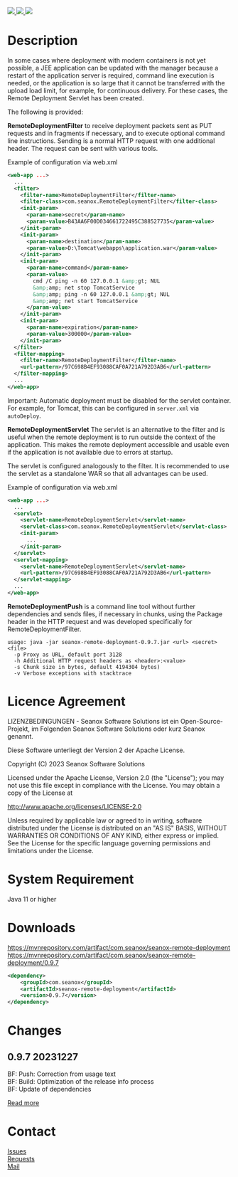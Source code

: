 <p>
  <a href="https://github.com/seanox/remote-deployment-servlet/pulls"
      title="Development is waiting for new issues / requests / ideas">
    <img src="https://img.shields.io/badge/development-passive-blue?style=for-the-badge">
  </a>  
  <a href="https://github.com/seanox/remote-deployment-servlet/issues">
    <img src="https://img.shields.io/badge/maintenance-active-green?style=for-the-badge">
  </a>
  <a href="http://seanox.de/contact">
    <img src="https://img.shields.io/badge/support-active-green?style=for-the-badge">
  </a>
</p>


# Description

In some cases where deployment with modern containers is not yet possible, a
JEE application can be updated with the manager because a restart of the
application server is required, command line execution is needed, or the
application is so large that it cannot be transferred with the upload load
limit, for example, for continuous delivery. For these cases, the Remote
Deployment Servlet has been created.

The following is provided:

__RemoteDeploymentFilter__ to receive deployment packets sent as PUT requests
and in fragments if necessary, and to execute optional command line
instructions. Sending is a normal HTTP request with one additional header. The
request can be sent with various tools.

Example of configuration via web.xml

```xml
<web-app ...>
  ...
  <filter>
    <filter-name>RemoteDeploymentFilter</filter-name>
    <filter-class>com.seanox.RemoteDeploymentFilter</filter-class>
    <init-param>
      <param-name>secret</param-name>
      <param-value>B43AA6F00D034661722495C388527735</param-value>
    </init-param>
    <init-param>
      <param-name>destination</param-name>
      <param-value>D:\Tomcat\webapps\application.war</param-value>
    </init-param>
    <init-param>
      <param-name>command</param-name>
      <param-value>
        cmd /C ping -n 60 127.0.0.1 &amp;gt; NUL
        &amp;amp; net stop TomcatService
        &amp;amp; ping -n 60 127.0.0.1 &amp;gt; NUL
        &amp;amp; net start TomcatService      
      </param-value>
    </init-param>    
    <init-param>
      <param-name>expiration</param-name>
      <param-value>300000</param-value>
    </init-param>
  </filter>
  <filter-mapping>
    <filter-name>RemoteDeploymentFilter</filter-name>
    <url-pattern>/97C698B4EF93088CAF0A721A792D3AB6</url-pattern>
  </filter-mapping>
  ...
</web-app>
```
Important: Automatic deployment must be disabled for the servlet container. For
example, for Tomcat, this can be configured in `server.xml` via `autoDeploy`.

__RemoteDeploymentServlet__ The servlet is an alternative to the filter and is
useful when the remote deployment is to run outside the context of the
application. This makes the remote deployment accessible and usable even if the
application is not available due to errors at startup.

The servlet is configured analogously to the filter. It is recommended to use
the servlet as a standalone WAR so that all advantages can be used.

Example of configuration via web.xml

```xml
<web-app ...>
  ...
  <servlet>
    <servlet-name>RemoteDeploymentServlet</servlet-name>
    <servlet-class>com.seanox.RemoteDeploymentServlet</servlet-class>
    <init-param>
      ...
    </init-param>
  </servlet>
  <servlet-mapping>
    <servlet-name>RemoteDeploymentServlet</servlet-name>
    <url-pattern>/97C698B4EF93088CAF0A721A792D3AB6</url-pattern>
  </servlet-mapping>
  ...
</web-app>
```


__RemoteDeploymentPush__ is a command line tool without further dependencies
and sends files, if necessary in chunks, using the Package header in the HTTP
request and was developed specifically for RemoteDeploymentFilter.

```
usage: java -jar seanox-remote-deployment-0.9.7.jar <url> <secret> <file> 
  -p Proxy as URL, default port 3128
  -h Additional HTTP request headers as <header>:<value>
  -s Chunk size in bytes, default 4194304 bytes)
  -v Verbose exceptions with stacktrace
```


# Licence Agreement
LIZENZBEDINGUNGEN - Seanox Software Solutions ist ein Open-Source-Projekt, im
Folgenden Seanox Software Solutions oder kurz Seanox genannt.

Diese Software unterliegt der Version 2 der Apache License.

Copyright (C) 2023 Seanox Software Solutions

Licensed under the Apache License, Version 2.0 (the "License"); you may not use
this file except in compliance with the License. You may obtain a copy of the
License at

http://www.apache.org/licenses/LICENSE-2.0

Unless required by applicable law or agreed to in writing, software distributed
under the License is distributed on an "AS IS" BASIS, WITHOUT WARRANTIES OR
CONDITIONS OF ANY KIND, either express or implied. See the License for the
specific language governing permissions and limitations under the License.


# System Requirement
Java 11 or higher


# Downloads
https://mvnrepository.com/artifact/com.seanox/seanox-remote-deployment  
https://mvnrepository.com/artifact/com.seanox/seanox-remote-deployment/0.9.7
```xml
<dependency>
    <groupId>com.seanox</groupId>
    <artifactId>seanox-remote-deployment</artifactId>
    <version>0.9.7</version>
</dependency>
```


# Changes 
## 0.9.7 20231227  
BF: Push: Correction from usage text  
BF: Build: Optimization of the release info process  
BF: Update of dependencies  

[Read more](https://raw.githubusercontent.com/seanox/remote-deployment-servlet/master/CHANGES)


# Contact
[Issues](https://github.com/seanox/remote-deployment-servlet/issues)  
[Requests](https://github.com/seanox/remote-deployment-servlet/pulls)  
[Mail](http://seanox.de/contact)  
